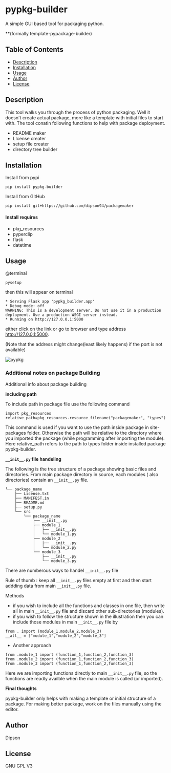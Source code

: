 # pypkg-builder

A simple GUI based tool for packaging python.

**(formally template-pypackage-builder)

## Table of Contents

- [Description](#description)
- [Installation](#installation)
- [Usage](#usage)
- [Author](#author)
- [License](#license)
## Description
This tool walks you through the process of python packaging. Well it doesn't create actual package, more like a template with initial files to start with. The tool conatin following functions to help with package deployment.

* README maker
* LIcense creater
* setup file creater
* directory tree builder

## Installation

Install from pypi

```
pip install pypkg-builder
```

Install from GitHub

```
pip install git+https://github.com/dipson94/packagemaker
```

#### Install requires

* pkg_resources
* pyperclip
* flask
* datetime

## Usage

@terminal
```
pysetup
```

then this will appear on terminal

```
* Serving Flask app 'pypkg_builder.app'
* Debug mode: off
WARNING: This is a development server. Do not use it in a production deployment. Use a production WSGI server instead.
* Running on http://127.0.0.1:5000
```

either click on the link or go to browser and type address http://127.0.0.1:5000.

(Note that the address might change(least likely happens) if the port is not available)

![pypkg](https://github.com/dipson94/packagemaker/assets/123653581/18409ead-38eb-4727-b762-b5d8161ccb87)


### Additional notes on package Building

Additional info about package building

**including path**

To include path in package file use the following command
```
import pkg_resources
relative_path=pkg_resources.resource_filename("packagemaker", "types")
```
This command is used if you want to use the path inside package in site-packages folder. Otherwise the path will be relative to the directory where you imported the package (while programming after importing the module).
Here relative_path refers to the path to types folder inside installed package pypkg-builder.

**`__init__.py` file handeling**

The following is the tree structure of a package showing basic files and directories. From main package directory in source, each modules ( also directories) contain an `__init__.py` file.
```
└── package_name
    ├── License.txt
    ├── MANIFEST.in
    ├── README.md
    ├── setup.py
    └── src
        └── package_name
            ├── __init__.py
            ├── module_1
            │   ├── __init__.py
            │   └── module_1.py
            ├── module_2
            │   ├── __init__.py
            │   └── module_2.py
            └── module_3
                ├── __init__.py
                └── module_3.py
```


There are numberous ways to handel  `__init__.py` file

Rule of thumb : keep all  `__init__.py` files empty at first and then start addding data from main  `__init__.py` file.

Methods

* if you wish to include all the functions and classes in one file, then write all in main  `__init__.py` file and discard other sub-directories (modules).
* if you wish to follow the structure shown in the illustration then you can include those modules in main  `__init__.py` file by 
```
from . import (module_1,module_2,module_3)
__all__ = ["module_1","module_2","module_3"]

```
* Another approach
```
from .module_1 import (function_1,function_2,function_3)
from .module_2 import (function_1,function_2,function_3)
from .module_3 import (function_1,function_2,function_3)
```
Here we are importing functions directly to main `__init__.py` file, so the functions are readly availble when the main module is called (or imported).

**Final thoughts**

pypkg-builder only helps with making a template or initial structure of a package. For making better package, work on the files manually using the editor.

## Author

Dipson

## License

GNU GPL V3
